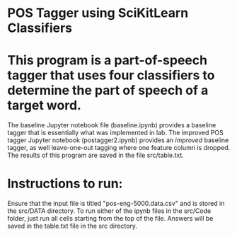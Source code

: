 # POS Tagger using SciKitLearn Classifiers
# This program is a part-of-speech tagger that uses four classifiers to determine the part of speech of a target word.
The baseline Jupyter notebook file (baseline.ipynb) provides a baseline tagger that is essentially what was implemented in lab.
The improved POS tagger Jupyter notebook (postagger2.ipynb) provides an *improved* baseline tagger, as well leave-one-out tagging where one feature column is dropped. The results of this program are saved in the file src/table.txt.
# Instructions to run:
Ensure that the input file is titled "pos-eng-5000.data.csv" and is stored in the src/DATA directory. To run either of the ipynb files in the src/Code folder, just run all cells starting from the top of the file. Answers will be saved in the table.txt file in the src directory.

